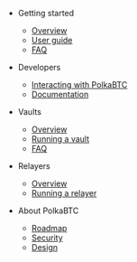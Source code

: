 <!-- docs/_sidebar.md -->

* Getting started

  * [Overview](start/overview.md)
  * [User guide](start/guide.md)
  * [FAQ](start/faq.md)

* Developers

  * [Interacting with PolkaBTC](developers/integration.md)
  * [Documentation](developers/documentation.md)

* Vaults

  * [Overview](vault/overview.md)
  * [Running a vault](vault/guide.md)
  * [FAQ](vault/faq.md)

* Relayers

  * [Overview](relayer/overview.md)
  * [Running a relayer](relayer/guide.md)

* About PolkaBTC

  * [Roadmap](about/roadmap.md)
  * [Security](about/security.md)
  * [Design](about/design.md)
